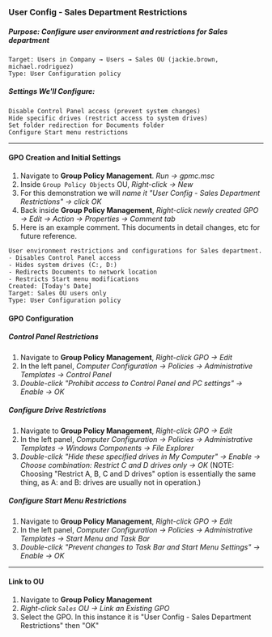 ### User Config - Sales Department Restrictions
##### Purpose: Configure user environment and restrictions for Sales department

```
Target: Users in Company → Users → Sales OU (jackie.brown, michael.rodriguez)
Type: User Configuration policy
```

##### Settings We'll Configure:
```
Disable Control Panel access (prevent system changes)
Hide specific drives (restrict access to system drives)
Set folder redirection for Documents folder
Configure Start menu restrictions
```
---
#### GPO Creation and Initial Settings
1. Navigate to **Group Policy Management**. *Run → gpmc.msc*
2. Inside `Group Policy Objects` OU, *Right-click → New*
3. For this demonstration we will *name it "User Config - Sales Department Restrictions" → click OK*
4. Back inside **Group Policy Management**, *Right-click newly created GPO → Edit → Action → Properties → Comment tab*
5. Here is an example comment. This documents in detail changes, etc for future reference.
```
User environment restrictions and configurations for Sales department.
- Disables Control Panel access
- Hides system drives (C:, D:)
- Redirects Documents to network location
- Restricts Start menu modifications
Created: [Today's Date]
Target: Sales OU users only
Type: User Configuration policy
```
#### GPO Configuration
##### Control Panel Restrictions
1. Navigate to **Group Policy Management**, *Right-click GPO → Edit*
2. In the left panel, *Computer Configuration → Policies → Administrative Templates → Control Panel*
3. *Double-click "Prohibit access to Control Panel and PC settings" → Enable → OK*
##### Configure Drive Restrictions
1. Navigate to **Group Policy Management**, *Right-click GPO → Edit*
2. In the left panel, *Computer Configuration → Policies → Administrative Templates → Windows Components → File Explorer*
3. *Double-click "Hide these specified drives in My Computer" → Enable → Choose combination: Restrict C and D drives only → OK* (NOTE: Choosing "Restrict A, B, C and D drives" option is essentially the same thing, as A: and B: drives are usually not in operation.)
##### Configure Start Menu Restrictions
1. Navigate to **Group Policy Management**, *Right-click GPO → Edit*
2. In the left panel, *Computer Configuration → Policies → Administrative Templates → Start Menu and Task Bar*
3. *Double-click "Prevent changes to Task Bar and Start Menu Settings" → Enable → OK*
---
#### Link to OU
1. Navigate to **Group Policy Management**
2. *Right-click `Sales` OU → Link an Existing GPO*
3. Select the GPO. In this instance it is "User Config - Sales Department Restrictions" then "OK"
